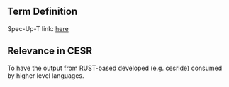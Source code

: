 ## Term Definition

Spec-Up-T link: <a href='https://weboftrust.github.io/WOT-terms/docs/glossary/foreign-function-interface'>here</a>

## Relevance in CESR
To have the output from RUST-based developed (e.g. cesride) consumed by higher level languages.
